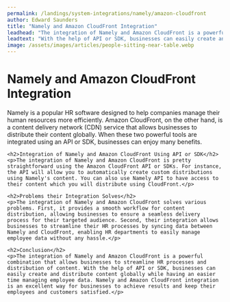 ```yaml
---
permalink: /landings/system-integrations/namely/amazon-cloudfront
author: Edward Saunders
title: "Namely and Amazon CloudFront Integration"
leadhead: "The integration of Namely and Amazon CloudFront is a powerful combination that allows businesses to streamline HR processes and distribution of content"
leadtext: "With the help of API or SDK, businesses can easily create and distribute content globally while having an easier time managing employee data. Namely and Amazon CloudFront integration is an excellent way for businesses to achieve results and keep their employees and customers satisfied."
image: /assets/images/articles/people-sitting-near-table.webp
---
```

<div class="arttext">	<h1>Namely and Amazon CloudFront Integration</h1>
	<p>Namely is a popular HR software designed to help companies manage their human resources more efficiently. Amazon CloudFront, on the other hand, is a content delivery network (CDN) service that allows businesses to distribute their content globally. When these two powerful tools are integrated using an API or SDK, businesses can enjoy many benefits.</p>

	<h2>Integration of Namely and Amazon CloudFront Using API or SDK</h2>
	<p>The integration of Namely and Amazon CloudFront is pretty straightforward using the Amazon CloudFront API or SDKs. For instance, the API will allow you to automatically create custom distributions using Namely's content. You can also use Namely API to have access to their content which you will distribute using CloudFront.</p>

	<h2>Problems their Integration Solves</h2>
	<p>The integration of Namely and Amazon CloudFront solves various problems. First, it provides a smooth workflow for content distribution, allowing businesses to ensure a seamless delivery process for their targeted audience. Second, their integration allows businesses to streamline their HR processes by syncing data between Namely and CloudFront, enabling HR departments to easily manage employee data without any hassle.</p>

	<h2>Conclusion</h2>
	<p>The integration of Namely and Amazon CloudFront is a powerful combination that allows businesses to streamline HR processes and distribution of content. With the help of API or SDK, businesses can easily create and distribute content globally while having an easier time managing employee data. Namely and Amazon CloudFront integration is an excellent way for businesses to achieve results and keep their employees and customers satisfied.</p>

</html></div>